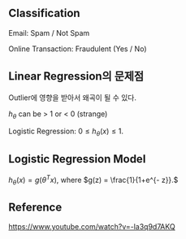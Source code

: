 ## Classification

Email: Spam / Not Spam

Online Transaction: Fraudulent (Yes / No)

## Linear Regression의 문제점

Outlier에 영향을 받아서 왜곡이 될 수 있다.

$h_{\theta}$ can be > 1 or < 0 (strange)

Logistic Regression: $0 \le h_{\theta}(x) \le 1$.

## Logistic Regression Model

$h_{\theta}(x) = g(\theta^T x),$ where $g(z) = \frac{1}{1+e^{- z}}.$


## Reference

https://www.youtube.com/watch?v=-la3q9d7AKQ